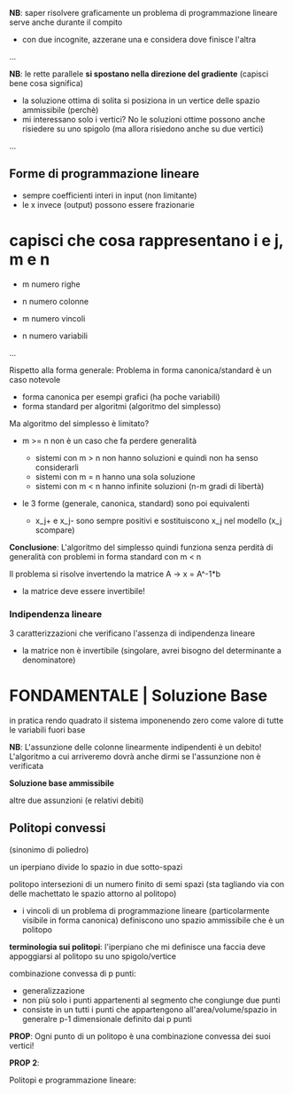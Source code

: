 **NB**: saper risolvere graficamente un problema di programmazione lineare serve anche durante il compito
- con due incognite, azzerane una e considera dove finisce l'altra

...

**NB**: le rette parallele **si spostano nella direzione del gradiente** (capisci bene cosa significa)
- la soluzione ottima di solita si posiziona in un vertice delle spazio ammissibile (perchè) 
- mi interessano solo i vertici? No le soluzioni ottime possono anche risiedere su uno spigolo (ma allora risiedono anche su due vertici)

...

## Forme di programmazione lineare
- sempre coefficienti interi in input (non limitante)
- le x invece (output) possono essere frazionarie






# capisci che cosa rappresentano i e j, m e n
- m numero righe
- n numero colonne

- m numero vincoli
- n numero variabili

...







Rispetto alla forma generale: Problema in forma canonica/standard è un caso notevole
- forma canonica per esempi grafici (ha poche variabili)
- forma standard per algoritmi (algoritmo del simplesso)

Ma algoritmo del simplesso è limitato?

- m >= n non è un caso che fa perdere generalità
    - sistemi con m > n non hanno soluzioni e quindi non ha senso considerarli
    - sistemi con m = n hanno una sola soluzione
    - sistemi con m < n hanno infinite soluzioni (n-m gradi di libertà)

- le 3 forme (generale, canonica, standard) sono poi equivalenti
    - x_j+ e x_j- sono sempre positivi e sostituiscono x_j nel modello (x_j scompare)

**Conclusione**: L'algoritmo del simplesso quindi funziona senza perdità di generalità con problemi in forma standard con m < n


Il problema si risolve invertendo la matrice A -> x = A^-1*b
- la matrice deve essere invertibile!



### Indipendenza lineare

3 caratterizzazioni che verificano l'assenza di indipendenza lineare
- la matrice non è invertibile (singolare, avrei bisogno del determinante a denominatore)



# FONDAMENTALE | Soluzione Base
in pratica rendo quadrato il sistema imponenendo zero come valore di tutte le variabili fuori base


**NB**: L'assunzione delle colonne linearmente indipendenti è un debito! L'algoritmo a cui arriveremo dovrà anche dirmi se l'assunzione non è verificata

**Soluzione base ammissibile**

altre due assunzioni (e relativi debiti)







## Politopi convessi
(sinonimo di poliedro)

un iperpiano divide lo spazio in due sotto-spazi

politopo intersezioni di un numero finito di semi spazi (sta tagliando via con delle machettato le spazio attorno al politopo)
- i vincoli di un problema di programmazione lineare (particolarmente visibile in forma canonica) definiscono uno spazio ammissibile che è un politopo

**terminologia sui politopi**:
l'iperpiano che mi definisce una faccia deve appoggiarsi al politopo su uno spigolo/vertice



combinazione convessa di p punti: 
- generalizzazione
- non più solo i punti appartenenti al segmento che congiunge due punti
- consiste in un tutti i punti che appartengono all'area/volume/spazio in generalre p-1 dimensionale definito dai p punti

**PROP**: Ogni punto di un politopo è una combinazione convessa dei suoi vertici!

**PROP 2**:




Politopi e programmazione lineare:
